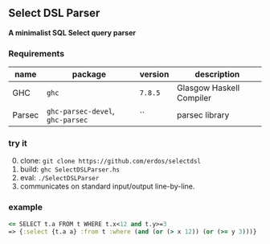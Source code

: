 ## Select DSL Parser
__A minimalist SQL Select query parser__

### Requirements

| name | package | version | description |
| ---- | ------- | ------- | ----------- |
| GHC | `ghc` | `7.8.5` | Glasgow Haskell Compiler                 |
| Parsec | `ghc-parsec-devel`, `ghc-parsec` | `` | parsec library  |

### try it
0. clone: `git clone https://github.com/erdos/selectdsl`
1. build: `ghc SelectDSLParser.hs`
2. eval: `./SelectDSLParser`
3. communicates on standard input/output line-by-line.

### example

```Clojure
<= SELECT t.a FROM t WHERE t.x<12 and t.y>=3
=> {:select {t.a a} :from t :where (and (or (> x 12)) (or (>= y 3)))}
```
